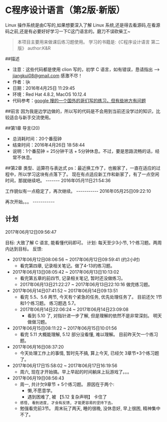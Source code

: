 # C程序设计语言（第2版·新版）

Linux 操作系统是由C写的,如果想要深入了解 Linux 系统,还是得去看源码,在看源码之前,还是有必要好好学习一下C这门语言的。磨刀不误砍柴工~

>本项目主要用来做课后练习题使用。
>学习的书籍是:《C程序设计语言 第二版》 author:K&R

##描述
- 注意：这些代码都是使用 clion 写的，初学 C 语言，如有错误，恳请指出 --> [jiangkui08@gmail.com](mailto:jiangkui08@gmail.com) 感激不尽！
- 作者：ljk
- 日期：2016年4月25日 11:29:45
- 环境：Red Hat 4.8.2, MacOS 10.12.4
- 代码参考：[google 搜的一个国外的哥们写的练习，但有些地方有问题](http://www.eng.uerj.br/%7Efariasol/disciplinas/LABPROG/C_language/Kernighan_and_Ritchie/solved-exercises/solved-exercises.html/index.html)

##前言
因为我是边学边做的，所以写的代码是不会用到当前还没学过的知识，比较适合与新手交流使用。

##第1章 导言(20)
- 总消耗时间：20个番茄钟 
- 结束时间：2016年4月26日 18:58:44 
- 说明：1个番茄钟 = 25分钟干活 + 5分钟休息。不过，要是思路流畅的话，经常不休息。

##第2章 类型、运算符与表达式
ps：最近换工作了，也搬家了，一直在适应的过程中，所以学习这块有点落下了。 现在有点适应新工作和新家了，有了一点空闲时间，那就继续吧。                    -------  2016年05月11日21:54:36

工作貌似有一点稳定了，再次继续。 ----------- 2016年05月25日09:22:10

再次开始。。。 -----------

## 计划
2017年06月12日09:56:47

目标: 大致了解 C 语言, 能看懂代码即可。
计划: 每天至少3小节, 1个练习题。两周内达到目标。
反馈:
- 2017年06月12日08:06:56 ~ 2017年06月12日09:59:41 (约2小时)
    - 看完第四章, 记录相关笔记。做了4-13的练习题。
- 2017年06月13日08:05:42 ~ 2017年06月13日10:13:02
    - 看完第五章的前四节, 记录相关笔记, 暂时还没做练习。
    - 2017年06月13日21:22:27 ~ 2017年06月13日22:10:16 做完练习题。
- 2017年06月14日07:41:52 ~ 2017年06月14日09:13:51
    - 看完 5.5、5.6 两节, 今天有个紧急的任务, 优先处理任务了。 目前还欠 1节和1个练习题。 练习题选 5.7。
    - 2017年06月14日22:06:24 ~ 2017年06月14日23:09:08
        - 看到 5.10 了, 对指针进一步了解, 但是理解的依然不是非常深刻。 明天做做习题。
- 2017年06月15日08:11:22 ~ 2017年06月15日10:01:56
    - 看完 5.11 大概能理解, 5.12 部分没看懂, 难以理解。 目前昨天欠一个练习题。
- 2017年06月16日08:37:20
    - 今天处理工作上的事情, 暂时先不搞, 算上今天, 已经欠 3章节+3个练习题了。
- 2017年06月17日15:58:02 ~ 2017年06月17日16:19:56
    - 周六, 现在才开始搞。早上早起的时间躺床上玩游戏了。。。
- 2017年06月19日08:56:43
    - 周一, 共计欠9章节 + 5个练习题。 原因在于两个:
        - 懒,不愿意学。
        - 遇到困难了, 被 【5.12 复杂声明】 卡住了
    - `感悟, 看到进度, 才会有反馈, 才能更容易的坚持下去。`
    - 勉强看完前3节。 周末玩了两天, 睡的很晚, 没休息好, 早上很困, 精神集中不了。
